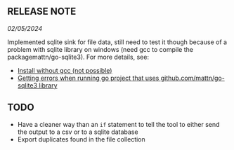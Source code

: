 ## RELEASE NOTE

*02/05/2024*

Implemented sqlite sink for file data, still need to test it though because of a problem with sqlite library on windows (need gcc to compile the packagemattn/go-sqlite3). For more details, see:
- [Install without gcc (not possible)][def1]
- [Getting errors when running go project that uses github.com/mattn/go-sqlite3 library][def2]

## TODO

- Have a cleaner way than an `if` statement to tell the tool to either send the output to a csv or to a sqlite database
- Export duplicates found in the file collection


[def1]: https://github.com/mattn/go-sqlite3/issues/212
[def2]: https://forum.golangbridge.org/t/getting-errors-when-running-go-project-that-uses-github-com-mattn-go-sqlite3-library/31800